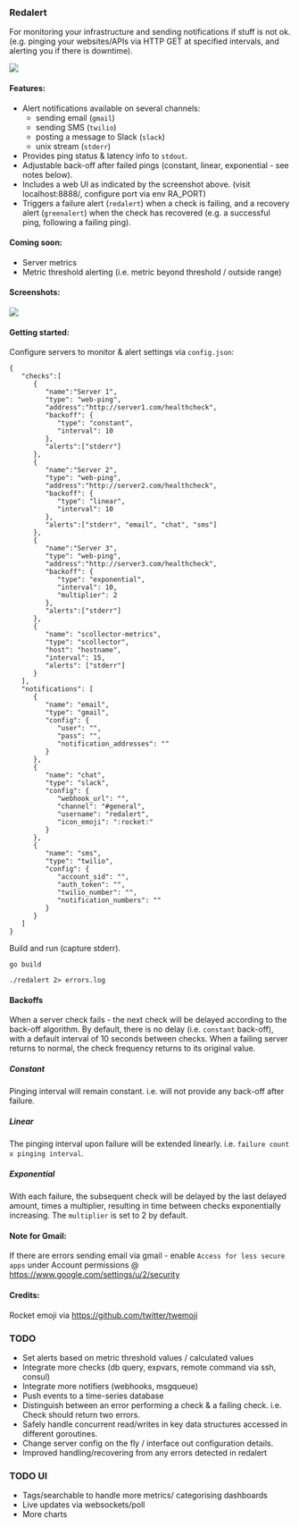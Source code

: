 ### Redalert

For monitoring your infrastructure and sending notifications if stuff is not ok.
(e.g. pinging your websites/APIs via HTTP GET at specified intervals, and alerting you if there is downtime).

![](https://cloud.githubusercontent.com/assets/1314353/7707829/7e18fe10-fe84-11e4-9762-322544d1142b.png)

#### Features:
* Alert notifications available on several channels:
  * sending email (`gmail`)
  * sending SMS (`twilio`)
  * posting a message to Slack (`slack`)
  * unix stream (`stderr`)
* Provides ping status & latency info to `stdout`.
* Adjustable back-off after failed pings (constant, linear, exponential - see notes below).
* Includes a web UI as indicated by the screenshot above. (visit localhost:8888/, configure port via env RA_PORT)
* Triggers a failure alert (`redalert`) when a check is failing, and a recovery alert (`greenalert`) when the check has recovered (e.g. a successful ping, following a failing ping).

#### Coming soon:
* Server metrics
* Metric threshold alerting (i.e. metric beyond threshold / outside range)

#### Screenshots:
![](https://cloud.githubusercontent.com/assets/1314353/5157264/edb21476-733a-11e4-8452-4b96b443f7ee.jpg)

#### Getting started:
Configure servers to monitor & alert settings via `config.json`:
```
{  
   "checks":[  
      {  
         "name":"Server 1",
         "type": "web-ping",
         "address":"http://server1.com/healthcheck",
         "backoff": {
            "type": "constant",
            "interval": 10
         },
         "alerts":["stderr"]
      },
      {  
         "name":"Server 2",
         "type": "web-ping",
         "address":"http://server2.com/healthcheck",
         "backoff": {
            "type": "linear",
            "interval": 10
         },
         "alerts":["stderr", "email", "chat", "sms"]
      },
      {  
         "name":"Server 3",
         "type": "web-ping",
         "address":"http://server3.com/healthcheck",
         "backoff": {
            "type": "exponential",
            "interval": 10,
            "multiplier": 2
         },
         "alerts":["stderr"]
      },
      {
         "name": "scollector-metrics",
         "type": "scollector",
         "host": "hostname",
         "interval": 15,
         "alerts": ["stderr"]
      }
   ],
   "notifications": [
      {
         "name": "email",
         "type": "gmail",
         "config": {
            "user": "",
            "pass": "",
            "notification_addresses": ""      
         }
      },
      {
         "name": "chat",
         "type": "slack",
         "config": {
            "webhook_url": "",
            "channel": "#general",
            "username": "redalert",
            "icon_emoji": ":rocket:"  
         }
      },
      {
         "name": "sms",
         "type": "twilio",
         "config": {
            "account_sid": "",
            "auth_token": "",
            "twilio_number": "",
            "notification_numbers": ""    
         }
      }
   ]
}
```

Build and run (capture stderr).
```
go build

./redalert 2> errors.log
```


#### Backoffs
When a server check fails - the next check will be delayed according to the back-off algorithm. By default, there is no delay (i.e. `constant` back-off), with a default interval of 10 seconds between checks. When a failing server returns to normal, the check frequency returns to its original value.

##### Constant
Pinging interval will remain constant. i.e. will not provide any back-off after failure. 

##### Linear
The pinging interval upon failure will be extended linearly. i.e. `failure count x pinging interval`.

##### Exponential
With each failure, the subsequent check will be delayed by the last delayed amount, times a multiplier, resulting in time between checks exponentially increasing. The `multiplier` is set to 2 by default.

#### Note for Gmail:
If there are errors sending email via gmail - enable `Access for less secure apps` under Account permissions @ https://www.google.com/settings/u/2/security

#### Credits:
Rocket emoji via https://github.com/twitter/twemoji

### TODO
* Set alerts based on metric threshold values / calculated values
* Integrate more checks (db query, expvars, remote command via ssh, consul)
* Integrate more notifiers (webhooks, msgqueue)
* Push events to a time-series database
* Distinguish between an error performing a check & a failing check. i.e. Check should return two errors.
* Safely handle concurrent read/writes in key data structures accessed in different goroutines.
* Change server config on the fly / interface out configuration details.
* Improved handling/recovering from any errors detected in redalert

### TODO UI
* Tags/searchable to handle more metrics/ categorising dashboards
* Live updates via websockets/poll
* More charts
